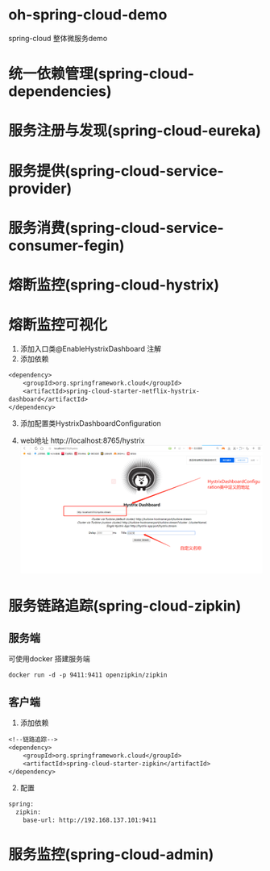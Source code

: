 # oh-spring-cloud-demo
spring-cloud 整体微服务demo


# 统一依赖管理(spring-cloud-dependencies)
# 服务注册与发现(spring-cloud-eureka)
# 服务提供(spring-cloud-service-provider)
# 服务消费(spring-cloud-service-consumer-fegin)
# 熔断监控(spring-cloud-hystrix)
# 熔断监控可视化

1. 添加入口类@EnableHystrixDashboard 注解
2. 添加依赖
```$xslt
<dependency>
    <groupId>org.springframework.cloud</groupId>
    <artifactId>spring-cloud-starter-netflix-hystrix-dashboard</artifactId>
</dependency>
```
3. 添加配置类HystrixDashboardConfiguration

4. web地址 http://localhost:8765/hystrix
![image](docs/images/hystrix_dashboard.png)


# 服务链路追踪(spring-cloud-zipkin)
## 服务端
可使用docker 搭建服务端
```$xslt
docker run -d -p 9411:9411 openzipkin/zipkin
```

## 客户端

1. 添加依赖

```$xslt
<!--链路追踪-->
<dependency>
    <groupId>org.springframework.cloud</groupId>
    <artifactId>spring-cloud-starter-zipkin</artifactId>
</dependency>
```
2. 配置
```$xslt
spring:
  zipkin:
    base-url: http://192.168.137.101:9411
```




# 服务监控(spring-cloud-admin)



